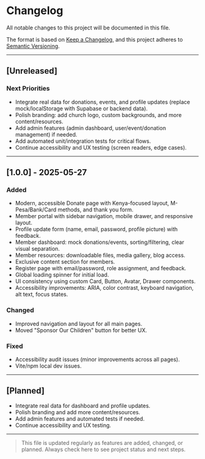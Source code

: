 # Changelog

All notable changes to this project will be documented in this file.

The format is based on [Keep a Changelog](https://keepachangelog.com/en/1.0.0/), and this project adheres to [Semantic Versioning](https://semver.org/spec/v2.0.0.html).

---

## [Unreleased]
### Next Priorities
- Integrate real data for donations, events, and profile updates (replace mock/localStorage with Supabase or backend data).
- Polish branding: add church logo, custom backgrounds, and more content/resources.
- Add admin features (admin dashboard, user/event/donation management) if needed.
- Add automated unit/integration tests for critical flows.
- Continue accessibility and UX testing (screen readers, edge cases).

---

## [1.0.0] - 2025-05-27
### Added
- Modern, accessible Donate page with Kenya-focused layout, M-Pesa/Bank/Card methods, and thank you form.
- Member portal with sidebar navigation, mobile drawer, and responsive layout.
- Profile update form (name, email, password, profile picture) with feedback.
- Member dashboard: mock donations/events, sorting/filtering, clear visual separation.
- Member resources: downloadable files, media gallery, blog access.
- Exclusive content section for members.
- Register page with email/password, role assignment, and feedback.
- Global loading spinner for initial load.
- UI consistency using custom Card, Button, Avatar, Drawer components.
- Accessibility improvements: ARIA, color contrast, keyboard navigation, alt text, focus states.

### Changed
- Improved navigation and layout for all main pages.
- Moved "Sponsor Our Children" button for better UX.

### Fixed
- Accessibility audit issues (minor improvements across all pages).
- Vite/npm local dev issues.

---

## [Planned]
- Integrate real data for dashboard and profile updates.
- Polish branding and add more content/resources.
- Add admin features and automated tests if needed.
- Continue accessibility and UX testing.

---

> This file is updated regularly as features are added, changed, or planned. Always check here to see project status and next steps.

